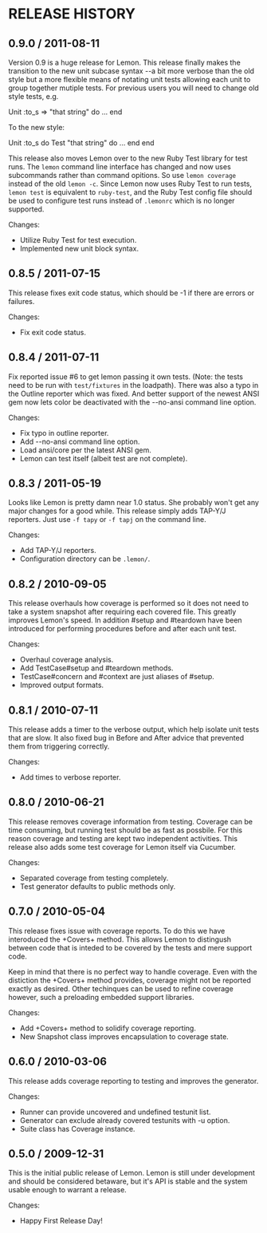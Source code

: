 # RELEASE HISTORY

## 0.9.0 / 2011-08-11

Version 0.9 is a huge release for Lemon. This release finally makes the transition
to the new unit subcase syntax --a bit more verbose than the old style but a more
flexible means of notating unit tests allowing each unit to group together mutiple
tests. For previous users you will need to change old style tests, e.g.

  Unit :to_s => "that string" do
    ...
  end

To the new style:

  Unit :to_s do
    Test "that string" do
      ...
    end
  end

This release also moves Lemon over to the new Ruby Test library for test runs.
The `lemon` command line interface has changed and now uses subcommands rather than command
opitions. So use `lemon coverage` instead of the old `lemon -c`. Since Lemon now uses Ruby
Test to run tests, `lemon test` is equivalent to `ruby-test`, and the Ruby Test config file
should be used to configure test runs instead of `.lemonrc` which is no longer supported.

Changes:

* Utilize Ruby Test for test execution.
* Implemented new unit block syntax.


## 0.8.5 / 2011-07-15

This release fixes exit code status, which should be -1 if there
are errors or failures.

Changes:

* Fix exit code status.


## 0.8.4 / 2011-07-11

Fix reported issue #6 to get lemon passing it own tests. (Note: the
tests need to be run with `test/fixtures` in the loadpath). There was 
also a typo in the Outline reporter which was fixed. And better support
of the newest ANSI gem now lets color be deactivated with the --no-ansi
command line option.

Changes:

* Fix typo in outline reporter.
* Add --no-ansi command line option.
* Load ansi/core per the latest ANSI gem.
* Lemon can test itself (albeit test are not complete).


## 0.8.3 / 2011-05-19

Looks like Lemon is pretty damn near 1.0 status. She probably won't get
any major changes for a good while. This release simply adds TAP-Y/J reporters.
Just use `-f tapy` or `-f tapj` on the command line.

Changes:

* Add TAP-Y/J reporters.
* Configuration directory can be `.lemon/`.


## 0.8.2 / 2010-09-05

This release overhauls how coverage is performed so it does not need to
take a system snapshot after requiring each covered file. This greatly
improves Lemon's speed. In addition #setup and #teardown have been introduced
for performing procedures before and after each unit test.

Changes:

* Overhaul coverage analysis.
* Add TestCase#setup and #teardown methods.
* TestCase#concern and #context are just aliases of #setup.
* Improved output formats.


## 0.8.1 / 2010-07-11

This release adds a timer to the verbose output, which help isolate unit tests
that are slow. It also fixed bug in Before and After advice that prevented them
from triggering correctly.

Changes:

* Add times to verbose reporter.


## 0.8.0 / 2010-06-21

This release removes coverage information from testing. Coverage can be time
consuming, but running test should be as fast as possbile. For this reason 
coverage and testing are kept two independent activities. This release also
adds some test coverage for Lemon itself via Cucumber.

Changes:

* Separated coverage from testing completely.
* Test generator defaults to public methods only.


## 0.7.0 / 2010-05-04

This release fixes issue with coverage reports. To do this we have interoduced
the +Covers+ method. This allows Lemon to distingush between code that is
inteded to be covered by the tests and mere support code.

Keep in mind that there is no perfect way to handle coverage. Even with the
distiction the +Covers+ method provides, coverage might not be reported exactly
as desired. Other techinques can be used to refine coverage however, such
a preloading embedded support libraries.

Changes:

* Add +Covers+ method to solidify coverage reporting.
* New Snapshot class improves encapsulation to coverage state.


## 0.6.0 / 2010-03-06

This release adds coverage reporting to testing and improves the generator.

Changes:

* Runner can provide uncovered and undefined testunit list.
* Generator can exclude already covered testunits with -u option.
* Suite class has Coverage instance.


## 0.5.0 / 2009-12-31

This is the initial public release of Lemon. Lemon is still under development
and should be considered betaware, but it's API is stable and the system usable
enough to warrant a release.

Changes:

* Happy First Release Day!

